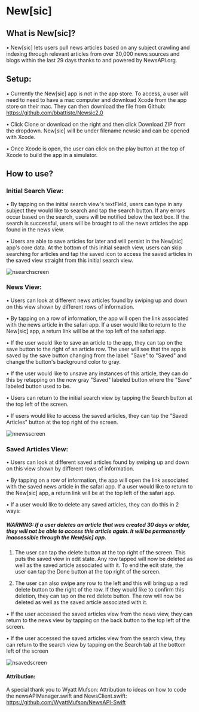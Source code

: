 # New[sic]

## What is New[sic]?

• New[sic] lets users pull news articles based on any subject crawling and indexing through relevant articles from over 30,000 news sources and blogs within the last 29 days thanks to and powered by NewsAPI.org. 

## Setup:

• Currently the New[sic] app is not in the app store.  To access, a user will need to need to have a mac computer and download Xcode from the app store on their mac.  They can then download the file from Github: https://github.com/bbattiste/Newsic2.0 

• Click Clone or download on the right and then click Download ZIP from the dropdown.  New[sic] will be under filename newsic and can be opened with Xcode.

• Once Xcode is open, the user can click on the play button at the top of Xcode to build the app in a simulator.

## How to use?

### Initial Search View:
• By tapping on the initial search view's textField, users can type in any subject they would like to search and tap the search button.  If any errors occur based on the search, users will be notified below the text box.  If the search is successful,
users will be brought to all the news articles the app found in the news view.

• Users are able to save articles for later and will persist in the New[sic] app's core data.  At the bottom of this initial search view, users can skip searching for articles and tap the saved icon to access the saved articles in the saved view
straight from this initial search view.

![nsearchscreen](https://user-images.githubusercontent.com/20981744/49249109-a4501f80-f3d8-11e8-9296-782ed96066d6.png)

### News View:
• Users can look at different news articles found by swiping up and down on this view shown by different rows of information.

• By tapping on a row of information, the app will open the link associated with the news article in the safari app.  If a user would like to return to the New[sic] app, a return link will be at the top left of the safari app.

• If the user would like to save an article to the app, they can tap on the save button to the right of an article row.  The user will see that the app is saved by the save button changing from the label: "Save" to "Saved" and change the button's background color to gray.

• If the user would like to unsave any instances of this article, they can do this by retapping on the now gray "Saved" labeled button where the "Save" labeled button used to be.

• Users can return to the initial search view by tapping the Search button at the top left of the screen.

• If users would like to access the saved articles, they can tap the "Saved Articles" button at the top right of the screen.

![nnewsscreen](https://user-images.githubusercontent.com/20981744/49249080-969a9a00-f3d8-11e8-849d-5d84f5ca5f4a.png)

### Saved Articles View:
• Users can look at different saved articles found by swiping up and down on this view shown by different rows of information.

• By tapping on a row of information, the app will open the link associated with the saved news article in the safari app.  If a user would like to return to the New[sic] app, a return link will be at the top left of the safari app.

• If a user would like to delete any saved articles, they can do this in 2 ways:

##### WARNING: If a user deletes an article that was created 30 days or older, they will not be able to access this article again.  It will be permanently inaccessible through the New[sic] app.

  1. The user can tap the delete button at the top right of the screen.  This puts the saved view in edit state.  Any row tapped will now be deleted as well as the saved article associated with it.  To end the edit state, the user can tap the Done button at the top right of the screen.
  
  2. The user can also swipe any row to the left and this will bring up a red delete button to the right of the row.  If they would like to confirm this deletion, they can tap on the red delete button. The row will now be deleted as well as the saved article associated with it.

• If the user accessed the saved articles view from the news view, they can return to the news view by tapping on the back button to the top left of the screen.

• If the user accessed the saved articles view from the search view, they can return to the search view by tapping on the Search tab at the bottom left of the screen

![nsavedscreen](https://user-images.githubusercontent.com/20981744/49249130-add98780-f3d8-11e8-8895-289482f061b5.png)

#### Attribution:
A special thank you to Wyatt Mufson: Attribution to ideas on how to code the newsAPIManager.swift and NewsClient.swift:
https://github.com/WyattMufson/NewsAPI-Swift
